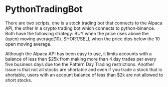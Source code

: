 # PythonTradingBot
There are two scripts, one is a stock trading bot that connects to the Alpaca API,
the other in a crypto trading bot which connects to python-binance.
Both have the following strategy:
  BUY when the price rises above the (open) moving average(10).
  SHORT/SELL when the price dips below the 10 open moving average.

Although the Alpaca API has been easy to use, it limits accounts with
a balance of less than $25k from making more than 4 day trades per every five business
days due toe the Pattern Day Trading restrictions.
Another issue is that not all stocks are shortable and even if you trade a stock that is shortable,
users with an account balance of less than $2k are not allowed to short stocks.
